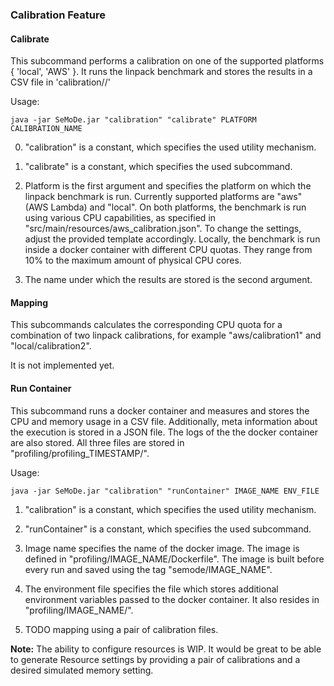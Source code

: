 ### Calibration Feature

#### Calibrate
This subcommand performs a calibration on one of the supported platforms { 'local', 'AWS' }. It runs the linpack
benchmark and stores the results in a CSV file in 'calibration/<platform>/<name>'

Usage:

```
java -jar SeMoDe.jar "calibration" "calibrate" PLATFORM CALIBRATION_NAME
```

0. "calibration" is a constant, which specifies the used utility mechanism.

1. "calibrate" is a constant, which specifies the used subcommand.

2. Platform is the first argument and specifies the platform on which the linpack benchmark is run. Currently supported platforms are "aws" (AWS Lambda) and "local". On both platforms, the benchmark is run using various CPU capabilities, as specified in "src/main/resources/aws_calibration.json". To change the settings, adjust the provided template accordingly. Locally, the benchmark is run inside a docker container with different CPU quotas. They range from 10% to the maximum amount of physical CPU cores.

3. The name under which the results are stored is the second argument.


#### Mapping
This subcommands calculates the corresponding CPU quota for a combination of two linpack calibrations, for example "aws/calibration1" and "local/calibration2".

It is not implemented yet.

#### Run Container
This subcommand runs a docker container and measures and stores the CPU and memory usage in a CSV file. Additionally, meta information about the execution is stored in a JSON file. The logs of the the docker container are also stored.
All three files are stored in "profiling/profiling_TIMESTAMP/".

Usage:

```
java -jar SeMoDe.jar "calibration" "runContainer" IMAGE_NAME ENV_FILE
```

1. "calibration" is a constant, which specifies the used utility mechanism.

2. "runContainer" is a constant, which specifies the used subcommand.

3. Image name specifies the name of the docker image. The image is defined in "profiling/IMAGE_NAME/Dockerfile". The image is built before every run and saved using the tag "semode/IMAGE_NAME".

4. The environment file specifies the file which stores additional environment variables passed to the docker container. It also resides in "profiling/IMAGE_NAME/".

5. TODO mapping using a pair of calibration files.

**Note:**
The ability to configure resources is WIP. It would be great to be able to generate Resource settings by providing a pair of calibrations and a desired simulated memory setting.


